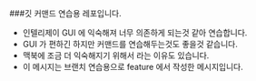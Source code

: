 ###깃 커맨드 연습용 레포입니다.
- 인텔리제이 GUI 에 익숙해져 너무 의존하게 되는것 같아 연습합니다.
- GUI 가 편하긴 하지만 커맨드를 연습해두는것도 좋을것 같습니다.
- 맥북에 조금 더 익숙해지기 위해서 라는 이유도 있습니다.
- 이 메시지는 브랜치 연습용으로 feature 에서 작성한 메시지입니다.
